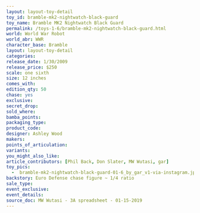 ```yaml
---
layout: layout-toy-detail 
toy_id: bramble-mk2-nightwatch-black-guard
toy_name: Bramble MK2 Nightwatch Black Guard
permalink: /toys-1-6/bramble-mk2-nightwatch-black-guard.html
world: World War Robot
world_abr: WWR
character_base: Bramble
layout: layout-toy-detail
categories: 
release_date: 1/30/2009
release_price: $250 
scale: one sixth
size: 12 inches
comes_with: 
edition_qty: 50
chase: yes
exclusive: 
secret_drop: 
sold_where: 
bamba_points: 
packaging_type: 
product_code:
designer: Ashley Wood
makers: 
points_of_articulation: 
variants: 
you_might_also_like: 
article_contributors: [Phil Back, Don Slater, MW Wutasi, gar]
toy_pics: 
  -  bramble-mk2-nightwatch-black-guard-01-6_by_gar_v1-via-instagram.jpg
backstory: Euro Defense chase figure ~ 1/4 ratio
sale_type: 
event_exclusive: 
event_details: 
source_doc: MW Wutasi - 3A spreadsheet - 01-15-2019
---
```


